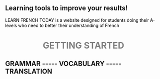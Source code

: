 ## Learning tools to improve your results!
<p style="color:black;"> LEARN FRENCH TODAY is a website designed for students doing their A-levels who need to better their understanding of French</P> 






<h1 align="center">
  <b style="color:grey;">GETTING STARTED</b><br>
</h1>
<h2 width="100">
  GRAMMAR -----           
  VOCABULARY -----       
  TRANSLATION       
</h2>
<p visit the grammar page to practice advanced grammar such as imparfait, plus-que-parfait and subjonctif </p> 

